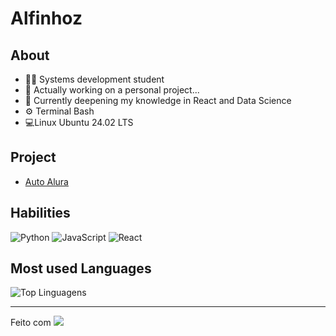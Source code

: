 # Alfinhoz

## About
- 👨‍💻 Systems development student
- 🚀 Actually working on a personal project...
- 🌱 Currently deepening my knowledge in React and Data Science
- ⚙ Terminal Bash
- 💻Linux Ubuntu 24.02 LTS

## Project
- [Auto Alura](https://github.com/alfinhoz-jpg/AutoAlura)

## Habilities
![Python](https://img.shields.io/badge/-Python-3776AB?style=flat&logo=Python&logoColor=white)
![JavaScript](https://img.shields.io/badge/-JavaScript-F7DF1E?style=flat&logo=JavaScript&logoColor=black)
![React](https://img.shields.io/badge/-React.js-61DAFB?style=flat&logo=react&logoColor=black)
  
## Most used Languages
![Top Linguagens](https://github-readme-stats.vercel.app/api/top-langs/?username=alfinhoz-jpg&layout=compact&theme=radical)

---
Feito com [![](https://img.shields.io/badge/-Love-C9122C?style=flat)](#)
